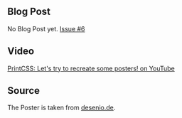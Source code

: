 ## Blog Post

No Blog Post yet. [Issue #6](https://github.com/azettl/printcss.examples/issues/6)

## Video

[PrintCSS: Let's try to recreate some posters! on YouTube](https://youtu.be/xFcu5gEkekk)

## Source

The Poster is taken from [desenio.de](https://desenio.de/de/bauhaus-1923-poster).
